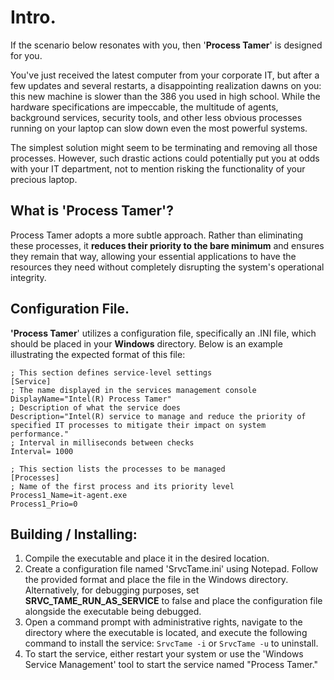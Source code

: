 # Intro.

If the scenario below resonates with you, then '**Process Tamer**' is designed for you.

You've just received the latest computer from your corporate IT, but after a few updates and several restarts, a disappointing realization dawns on you: this new machine is slower than the 386 you used in high school.
 While the hardware specifications are impeccable, the multitude of agents, background services, security tools, and other less obvious processes running on your laptop can slow down even the most powerful systems. 
  
The simplest solution might seem to be terminating and removing all those processes. However, such drastic actions could potentially put you at odds with your IT department, not to mention risking the functionality of your precious laptop.

## What is 'Process Tamer'?

Process Tamer adopts a more subtle approach. Rather than eliminating these processes, it **reduces their priority to the bare minimum** and ensures they remain that way, allowing your essential applications to have the resources they need without completely disrupting the system's operational integrity.

## Configuration File.

**'Process Tamer**' utilizes a configuration file, specifically an .INI file, which should be placed in your **Windows** directory. Below is an example illustrating the expected format of this file:

    ; This section defines service-level settings
    [Service]
    ; The name displayed in the services management console
    DisplayName="Intel(R) Process Tamer"
    ; Description of what the service does
    Description="Intel(R) service to manage and reduce the priority of specified IT processes to mitigate their impact on system performance."
    ; Interval in milliseconds between checks
    Interval= 1000
    
    ; This section lists the processes to be managed
    [Processes]
    ; Name of the first process and its priority level
    Process1_Name=it-agent.exe 
    Process1_Prio=0

## Building / Installing:

1. Compile the executable and place it in the desired location.
2. Create a configuration file named 'SrvcTame.ini' using Notepad. Follow the provided format and place the file in the Windows directory. Alternatively, for debugging purposes, set **SRVC_TAME_RUN_AS_SERVICE** to false and place the configuration file alongside the executable being debugged.
3. Open a command prompt with administrative rights, navigate to the directory where the executable is located, and execute the following command to install the service: `SrvcTame -i` or `SrvcTame -u` to uninstall. 
4. To start the service, either restart your system or use the 'Windows Service Management' tool to start the service named "Process Tamer."
